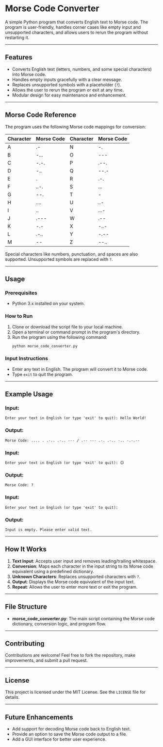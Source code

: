 # Morse Code Converter

A simple Python program that converts English text to Morse code. The program is user-friendly, handles corner cases like empty input and unsupported characters, and allows users to rerun the program without restarting it.

---

## Features

- Converts English text (letters, numbers, and some special characters) into Morse code.
- Handles empty inputs gracefully with a clear message.
- Replaces unsupported symbols with a placeholder (`?`).
- Allows the user to rerun the program or exit at any time.
- Modular design for easy maintenance and enhancement.

---

## Morse Code Reference

The program uses the following Morse code mappings for conversion:

| Character | Morse Code | Character | Morse Code |
|-----------|------------|-----------|------------|
| A         | .-         | N         | -.         |
| B         | -...       | O         | ---        |
| C         | -.-.       | P         | .--.       |
| D         | -..        | Q         | --.-       |
| E         | .          | R         | .-.        |
| F         | ..-.       | S         | ...        |
| G         | --.        | T         | -          |
| H         | ....       | U         | ..-        |
| I         | ..         | V         | ...-       |
| J         | .---       | W         | .--        |
| K         | -.-        | X         | -..-       |
| L         | .-..       | Y         | -.--       |
| M         | --         | Z         | --..       |

Special characters like numbers, punctuation, and spaces are also supported. Unsupported symbols are replaced with `?`.

---

## Usage

### Prerequisites
- Python 3.x installed on your system.

### How to Run
1. Clone or download the script file to your local machine.
2. Open a terminal or command prompt in the program's directory.
3. Run the program using the following command:
   ```bash
   python morse_code_converter.py
   ```

### Input Instructions
- Enter any text in English. The program will convert it to Morse code.
- Type `exit` to quit the program.

---

## Example Usage

### Input:
```plaintext
Enter your text in English (or type 'exit' to quit): Hello World!
```

### Output:
```plaintext
Morse Code: .... . .-.. .-.. --- / .-- --- .-. .-.. -.. -.-.--
```

### Input:
```plaintext
Enter your text in English (or type 'exit' to quit): 😊
```

### Output:
```plaintext
Morse Code: ?
```

### Input:
```plaintext
Enter your text in English (or type 'exit' to quit): 
```

### Output:
```plaintext
Input is empty. Please enter valid text.
```

---

## How It Works

1. **Text Input**: Accepts user input and removes leading/trailing whitespace.
2. **Conversion**: Maps each character in the input string to its Morse code equivalent using a predefined dictionary.
3. **Unknown Characters**: Replaces unsupported characters with `?`.
4. **Output**: Displays the Morse code equivalent of the input text.
5. **Repeat**: Allows the user to enter more text or exit the program.

---

## File Structure

- **morse_code_converter.py**: The main script containing the Morse code dictionary, conversion logic, and program flow.

---

## Contributing

Contributions are welcome! Feel free to fork the repository, make improvements, and submit a pull request.

---

## License

This project is licensed under the MIT License. See the `LICENSE` file for details.

---

## Future Enhancements

- Add support for decoding Morse code back to English text.
- Provide an option to save the Morse code output to a file.
- Add a GUI interface for better user experience.

